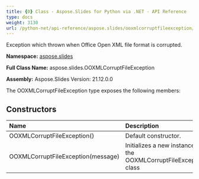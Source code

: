```yaml
---
title: {0} Class - Aspose.Slides for Python via .NET - API Reference
type: docs
weight: 3130
url: /python-net/api-reference/aspose.slides/ooxmlcorruptfileexception/
---
```


Exception which thrown when Office Open XML file format is corrupted.

**Namespace:** [aspose.slides](/python-net/api-reference/aspose.slides/)

**Full Class Name:** aspose.slides.OOXMLCorruptFileException

**Assembly:**  Aspose.Slides Version: 21.12.0.0

The OOXMLCorruptFileException type exposes the following members:
## **Constructors**
|**Name**|**Description**|
| :- | :- |
|OOXMLCorruptFileException()|Default constructor.|
|OOXMLCorruptFileException(message)|Initializes a new instance of the OOXMLCorruptFileException class|
